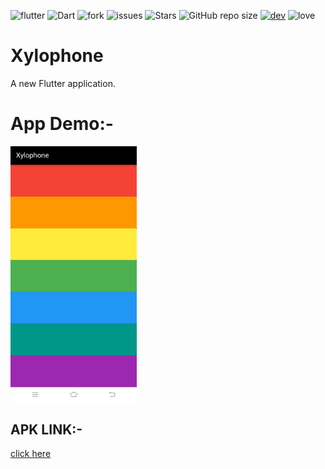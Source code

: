 ![flutter](https://img.shields.io/badge/Flutter-Framework-green?logo=flutter)
![Dart](https://img.shields.io/badge/Dart-Language-blue?logo=dart)
![fork](https://img.shields.io/github/forks/surrajj20/Xylophone_App) 
![issues](https://img.shields.io/github/issues/surrajj20/Xylophone_App)
![Stars](https://img.shields.io/github/stars/surrajj20/Xylophone_App)
![GitHub repo size](https://img.shields.io/github/repo-size/surrajj20/Xylophone_App)
[![dev](https://img.shields.io/badge/developed%20by%20-suraj%20sah-blue)](https://surrajj20.github.io/Portfolio-of-SURAJ-SAH/)
![love](https://img.shields.io/badge/open%20%20source-%E2%9D%A4-red)

# Xylophone

A new Flutter application.

# App Demo:-
<p>
    <img src="assets/image/appdemo.jpeg" width="40%" height="80%" />

</p>


## APK LINK:-
[click here](https://drive.google.com/file/d/1zdFAvGRhixpOJnXcZCnZtwoZZT4KpqUS/view?usp=sharing)

